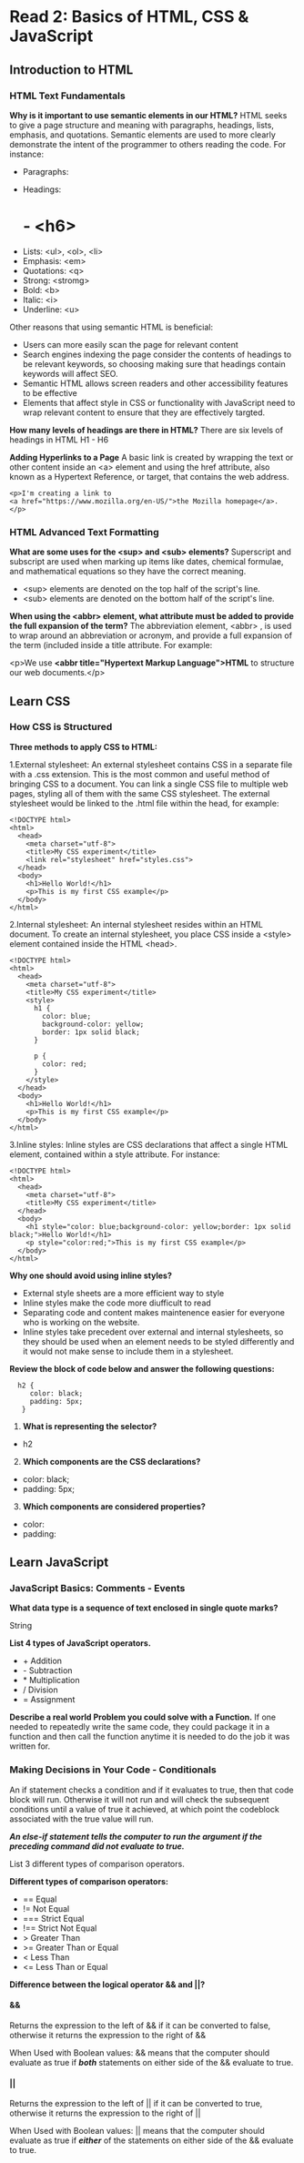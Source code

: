 # Read 2: Basics of HTML, CSS & JavaScript

## Introduction to HTML

### HTML Text Fundamentals

**Why is it important to use semantic elements in our HTML?**
HTML seeks to give a page structure and meaning with paragraphs, headings, lists, emphasis, and quotations. Semantic elements are used to more clearly demonstrate the intent of the programmer to others reading the code. For instance:

- Paragraphs: <p>
- Headings: <h1> - \<h6>
- Lists: \<ul>, \<ol>, \<li>
- Emphasis: \<em>
- Quotations: \<q>
- Strong: \<stromg>
- Bold: \<b>
- Italic: \<i>
- Underline: \<u>

Other reasons that using semantic HTML is beneficial:

- Users can more easily scan the page for relevant content
- Search engines indexing the page consider the contents of headings to be relevant keywords, so choosing making sure that headings contain keywords will affect SEO.
- Semantic HTML allows screen readers and other accessibility features to be effective
- Elements that affect style in CSS or functionality with JavaScript need to wrap relevant content to ensure that they are effectively targted.

**How many levels of headings are there in HTML?**
There are six levels of headings in HTML H1 - H6

**Adding Hyperlinks to a Page**
A basic link is created by wrapping the text or other content inside an \<a> element and using the href attribute, also known as a Hypertext Reference, or target, that contains the web address.

``` text
<p>I'm creating a link to
<a href="https://www.mozilla.org/en-US/">the Mozilla homepage</a>.
</p>
```

### HTML Advanced Text Formatting

**What are some uses for the \<sup> and \<sub> elements?**
Superscript and subscript are used when marking up items like dates, chemical formulae, and mathematical equations so they have the correct meaning.

- \<sup> elements are denoted on the top half of the script's line.
- \<sub> elements are denoted on the bottom half of the script's line.

**When using the \<abbr> element, what attribute must be added to provide the full expansion of the term?**
The abbreviation element, \<abbr> , is used to wrap around an abbreviation or acronym, and provide a full expansion of the term (included inside a title attribute. For example:

\<p>We use **\<abbr title="Hypertext Markup Language">HTML</abbr>** to structure our web documents.\</p>

## Learn CSS

### How CSS is Structured

**Three methods to apply CSS to HTML:**

1.External stylesheet: An external stylesheet contains CSS in a separate file with a .css extension. This is the most common and useful method of bringing CSS to a document. You can link a single CSS file to multiple web pages, styling all of them with the same CSS stylesheet. The external stylesheet would be linked to the .html file within the head, for example:

``` text
<!DOCTYPE html>
<html>
  <head>
    <meta charset="utf-8">
    <title>My CSS experiment</title>
    <link rel="stylesheet" href="styles.css">
  </head>
  <body>
    <h1>Hello World!</h1>
    <p>This is my first CSS example</p>
  </body>
</html>
```

2.Internal stylesheet: An internal stylesheet resides within an HTML document. To create an internal stylesheet, you place CSS inside a \<style> element contained inside the HTML \<head>.

``` text
<!DOCTYPE html>
<html>
  <head>
    <meta charset="utf-8">
    <title>My CSS experiment</title>
    <style>
      h1 {
        color: blue;
        background-color: yellow;
        border: 1px solid black;
      }

      p {
        color: red;
      }
    </style>
  </head>
  <body>
    <h1>Hello World!</h1>
    <p>This is my first CSS example</p>
  </body>
</html>
```

3.Inline styles: Inline styles are CSS declarations that affect a single HTML element, contained within a style attribute. For instance:

``` text
<!DOCTYPE html>
<html>
  <head>
    <meta charset="utf-8">
    <title>My CSS experiment</title>
  </head>
  <body>
    <h1 style="color: blue;background-color: yellow;border: 1px solid black;">Hello World!</h1>
    <p style="color:red;">This is my first CSS example</p>
  </body>
</html>
```

**Why one should avoid using inline styles?**

- External style sheets are a more efficient way to style
- Inline styles make the code more diufficult to read
- Separating code and content makes maintenence easier for everyone who is working on the website.
- Inline styles take precedent over external and internal stylesheets, so they should be used when an element needs to be styled differently and it would not make sense to include them in a stylesheet.

**Review the block of code below and answer the following questions:**

``` text
  h2 {
     color: black;
     padding: 5px;
   }
```

1. **What is representing the selector?**

- h2

2. **Which components are the CSS declarations?**

- color: black;
- padding: 5px;

3. **Which components are considered properties?**

- color:
- padding:

## Learn JavaScript

### JavaScript Basics: Comments - Events

**What data type is a sequence of text enclosed in single quote marks?**

String

**List 4 types of JavaScript operators.**

- \+ Addition
- \- Subtraction
- \* Multiplication
- / Division
- = Assignment

**Describe a real world Problem you could solve with a Function.**
If one needed to repeatedly write the same code, they could package it in a function and then call the function anytime it is needed to do the job it was written for. 

### Making Decisions in Your Code - Conditionals

An if statement checks a condition and if it evaluates to true, then that code block will run. Otherwise it will not run and will check the subsequent conditions until a value of true it achieved, at which point the codeblock associated with the true value will run.

***An else-if statement tells the computer to run the argument if the preceding command did not evaluate to true.***

List 3 different types of comparison operators.

**Different types of comparison operators:**

- \== Equal
- != Not Equal
- \=== Strict Equal
- !== Strict Not Equal
- \> Greater Than
- \>= Greater Than or Equal
- < Less Than
- <= Less Than or Equal

**Difference between the logical operator && and \||?**

#### &&
Returns the expression to the left of && if it can be converted to false, otherwise it returns the expression to the right of &&

When Used with Boolean values:
&& means that the computer should evaluate as true if ***both*** statements on either side of the && evaluate to true.

#### ||
Returns the expression to the left of || if it can be converted to true, otherwise it returns the expression to the right of ||

When Used with Boolean values:
|| means that the computer should evaluate as true if ***either*** of the statements on either side of the && evaluate to true.
